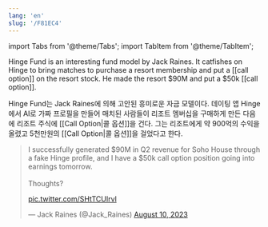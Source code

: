 ```yaml
---
lang: 'en'
slug: '/F81EC4'
---
```


import Tabs from '@theme/Tabs';
import TabItem from '@theme/TabItem';

<Tabs groupId='lang' queryString>
<TabItem value='en' label='English 🇺🇸' lang='en-US' default>
<div lang='en-US'>

Hinge Fund is an interesting fund model by Jack Raines. It catfishes on Hinge to bring matches to purchase a resort membership and put a [[call option]] on the resort stock. He made the resort $90M and put a $50k [[call option]].

</div>
</TabItem>
<TabItem value='ko' label='한국어 🇰🇷' lang='ko-KR'>
<div lang='ko-KR'>

Hinge Fund는 Jack Raines에 의해 고안된 흥미로운 자금 모델이다. 데이팅 앱 Hinge에서 AI로 가짜 프로필을 만들어 매치된 사람들이 리조트 멤버십을 구매하게 만든 다음에 리조트 주식에 [[Call Option|콜 옵션]]을 건다. 그는 리조트에게 약 900억의 수익을 올렸고 5천만원의 [[Call Option|콜 옵션]]을 걸었다고 한다.

</div>
</TabItem>
</Tabs>

<blockquote class="twitter-tweet">

I successfully generated $90M in Q2 revenue for Soho House through a fake Hinge profile, and I have a $50k call option position going into earnings tomorrow.<br/><br/>Thoughts?

<a href="https://t.co/SHtTCUIrvl">pic.twitter.com/SHtTCUIrvl</a>

&mdash; Jack Raines (@Jack_Raines) <a href="https://twitter.com/Jack_Raines/status/1689714455716691970?ref_src=twsrc%5Etfw">August 10, 2023</a>

</blockquote>
